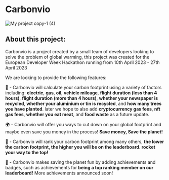 # Carbonvio

![My project copy-1 (4)](https://user-images.githubusercontent.com/127336461/230915561-cff70c5e-1ecc-4631-bd3e-9a5e3eea1984.png)

## About this project:

Carbonvio is a project created by a small team of developers looking to solve the problem of global warming, this project was created for the European Developer Week Hackathon running from 10th April 2023 - 27th April 2023

We are looking to provide the following features:

👣 - Carbonvio will calculate your carbon footprint using a variety of factors including: **electric**, **gas**, **oil**, **vehicle mileage**, **flight duration (less than 4 hours)**, **flight duration (more than 4 hours)**, **whether your newspaper is recycled**, **whether your aluminium or tin is recycled**, and **how many trees you have planted**. later we hope to also add **cryptocurrency gas fees**, **nft gas fees**, **whether you eat meat**, and **food waste** as a future update.

🌍 - Carbonvio will offer you ways to cut down on your global footprint and maybe even save you money in the process! **Save money, Save the planet!**

🚀 - Carbonvio will rank your carbon footprint among many others, **the lower the carbon footprint, the higher you will be on the leaderboard. rocket your way to the top!**

🥇 - Carbonvio makes saving the planet fun by adding achievements and badges, such as achievements for **being a top ranking member on our leaderboard!** More achievements announced soon!

